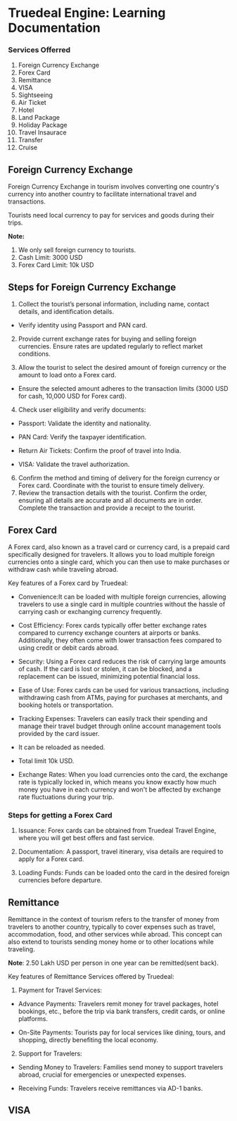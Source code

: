 # Truedeal Engine: Learning Documentation

### Services Offerred

1. Foreign Currency Exchange
2. Forex Card
3. Remittance
4. VISA
5. Sightseeing
6. Air Ticket
7. Hotel
8. Land Package
9. Holiday Package
10. Travel Insaurace
11. Transfer
12. Cruise


## Foreign Currency Exchange

Foreign Currency Exchange in tourism involves converting one country's currency into another country to facilitate international travel and transactions.

Tourists need local currency to pay for services and goods during their trips.

**Note:** 

1. We only sell foreign currency to tourists.
2. Cash Limit: 3000 USD
3. Forex Card Limit: 10k USD

## Steps for Foreign Currency Exchange

1. Collect the tourist’s personal information, including name, contact details, and identification details.

- Verify identity using Passport and PAN card.

2. Provide current exchange rates for buying and selling foreign currencies.
Ensure rates are updated regularly to reflect market conditions.

3. Allow the tourist to select the desired amount of foreign currency or the amount to load onto a Forex card.

- Ensure the selected amount adheres to the transaction limits (3000 USD for cash, 10,000 USD for Forex card).

4. Check user eligibility and verify documents:

- Passport: Validate the identity and nationality.

- PAN Card: Verify the taxpayer identification.

- Return Air Tickets: Confirm the proof of travel into India.

- VISA: Validate the travel authorization.

6. Confirm the method and timing of delivery for the foreign currency or Forex card.
Coordinate with the tourist to ensure timely delivery.
7. Review the transaction details with the tourist.
Confirm the order, ensuring all details are accurate and all documents are in order.
Complete the transaction and provide a receipt to the tourist.

## Forex Card 

A Forex card, also known as a travel card or currency card, is a prepaid card specifically designed for travelers. It allows you to load multiple foreign currencies onto a single card, which you can then use to make purchases or withdraw cash while traveling abroad. 

Key features of a Forex card by Truedeal: 

- Convenience:It can be loaded with multiple foreign currencies, allowing travelers to use a single card in multiple countries without the hassle of carrying cash or exchanging currency frequently.

- Cost Efficiency: Forex cards typically offer better exchange rates compared to currency exchange counters at airports or banks. Additionally, they often come with lower transaction fees compared to using credit or debit cards abroad.

- Security: Using a Forex card reduces the risk of carrying large amounts of cash. If the card is lost or stolen, it can be blocked, and a replacement can be issued, minimizing potential financial loss.

- Ease of Use: Forex cards can be used for various transactions, including withdrawing cash from ATMs, paying for purchases at merchants, and booking hotels or transportation.

- Tracking Expenses: Travelers can easily track their spending and manage their travel budget through online account management tools provided by the card issuer.

- It can be reloaded as needed.
- Total limit 10k USD.
- Exchange Rates: When you load currencies onto the card, the exchange rate is typically locked in, which means you know exactly how much money you have in each currency and won't be affected by exchange rate fluctuations during your trip.

### Steps for getting a Forex Card

1. Issuance: Forex cards can be obtained from Truedeal Travel Engine, where you will get best offers and fast service.

2. Documentation: A passport, travel itinerary, visa details are required to apply for a Forex card.

3. Loading Funds: Funds can be loaded onto the card in the desired foreign currencies before departure.

## Remittance

Remittance in the context of tourism refers to the transfer of money from travelers to another country, typically to cover expenses such as travel, accommodation, food, and other services while abroad. This concept can also extend to tourists sending money home or to other locations while traveling.

**Note**: 2.50 Lakh USD per person in one year can be remitted(sent back). 

Key features of Remittance Services offered by Truedeal: 

1. Payment for Travel Services:

- Advance Payments: Travelers remit money for travel packages, hotel bookings, etc., before the trip via bank transfers, credit cards, or online platforms.

- On-Site Payments: Tourists pay for local services like dining, tours, and shopping, directly benefiting the local economy.

2. Support for Travelers:

- Sending Money to Travelers: Families send money to support travelers abroad, crucial for emergencies or unexpected expenses.

- Receiving Funds: Travelers receive remittances via AD-1 banks.

## VISA